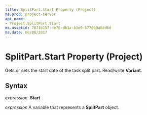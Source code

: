```yaml
---
title: SplitPart.Start Property (Project)
ms.prod: project-server
api_name:
- Project.SplitPart.Start
ms.assetid: 7871b157-de76-db1a-b3e9-577669a8dd6d
ms.date: 06/08/2017
---
```



# SplitPart.Start Property (Project)

Gets or sets the start date of the task split part. Read/write  **Variant**.


## Syntax

 _expression_. **Start**

 _expression_ A variable that represents a **SplitPart** object.



